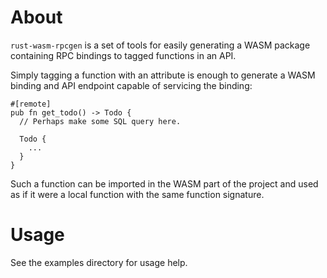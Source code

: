 # About

`rust-wasm-rpcgen` is a set of tools for easily generating a WASM package containing RPC bindings to tagged functions in an API.

Simply tagging a function with an attribute is enough to generate a WASM binding and API endpoint capable of servicing the binding:


```
#[remote]
pub fn get_todo() -> Todo {
  // Perhaps make some SQL query here.

  Todo {
    ...
  }
}
```

Such a function can be imported in the WASM part of the project and used as if it were a local function with the same function signature.

# Usage

See the examples directory for usage help.